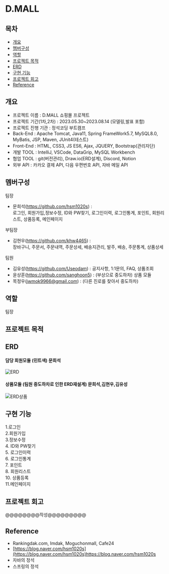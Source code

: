 # D.MALL

## 목차
* [개요](#개요)
* [멤버구성](#멤버구성)
* [역할](#역할)
* [프로젝트 목적](#프로젝트-목적)
* [ERD](#ERD)
* [구현 기능](#구현-기능)
* [프로젝트 회고](#프로젝트-회고)
* [Reference](#Reference)

## 개요
* 프로젝트 이름 : D.MALL 쇼핑몰 프로젝트
* 프로젝트 기간(1차,2차) : 2023.05.30~2023.08.14 (모델링,발표 포함) 
* 프로젝트 진행 기관 : 정석코딩 부트캠프
* Back-End : Apache Tomcat, Java11, Spring FrameWork5.7, MySQL8.0, MyBatis, JSP, Maven, JUnit4(테스트)
* Front-End : HTML, CSS3, JS ES6, Ajax, JQUERY, Bootstrap(관리자단)
* 개발 TOOL : IntelliJ, VSCode, DataGrip, MySQL Workbench
* 협업 TOOL : git(버전관리), Draw.io(ERD설계), Discord, Notion
* 외부 API : 카카오 결제 API, 다음 우편번호 API, 자바 메일 API

## 멤버구성

팀장<br>
* 문희석(https://github.com/hsm1020s) : <br>
로그인, 회원가입,정보수정, ID와 PW찾기, 로그인이력, 로그인통계, 포인트, 회원리스트, 상품등록, 메인페이지<br>

부팀장<br>
* 김현우(https://github.com/khw4465) : <br>
  장바구니, 주문서, 주문내역, 주문상세, 배송지관리, 발주, 배송, 주문통계, 상품상세<br>

팀원<br>
* 김유성(https://github.com/Useodam) : 공지사항, 1:1문의, FAQ, 상품조회<br>
* 윤상훈(https://github.com/sanghoon5) : (부상으로 중도하차) 상품 모듈 
* 목정우(jwmok9966@gmail.com) : (다른 진로를 찾아서 중도하차) 

## 역할
팀장 

## 프로젝트 목적


## ERD
#### 담당 회원모듈 (민트색) 문희석
![ERD](https://github.com/hsm1020s/D.gaja/assets/111288446/e32f8b6a-06fd-4967-bfa5-c18e5dad8c68)

#### 상품모듈 (팀원 중도하차로 인한 ERD재설계) 문희석,김현우,김유성   
![ERD상품](https://github.com/hsm1020s/D.gaja/assets/111288446/d432b7f7-e5fe-443f-a40a-81d773e9583f)

## 구현 기능
1.로그인<br>
2.회원가입<br>
3.정보수정<br>
4. ID와 PW찾기<br>
5. 로그인이력<br>
6. 로그인통계<br>
7. 포인트<br>
8. 회원리스트<br>
10. 상품등록<br>
11.메인페이지<br>

## 프로젝트 회고

@@@@@@@@작성@@@@@@@@@

## Reference
* Rankingdak.com, Imdak, Moguchonmall, Cafe24
* [https://blog.naver.com/hsm1020s](https://blog.naver.com/hsm1020s)https://blog.naver.com/hsm1020s
* 자바의 정석
* 스프링의 정석
